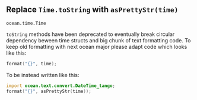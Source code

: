 ## Replace `Time.toString` with `asPrettyStr(time)`

`ocean.time.Time`

`toString` methods have been deprecated to eventually break circular
dependency beween time structs and big chunk of text formatting code. To keep
old formatting with next ocean major please adapt code which looks like this:

```D
format("{}", time);
```

To be instead written like this:

```D
import ocean.text.convert.DateTime_tango;
format("{}", asPrettyStr(time));
```
